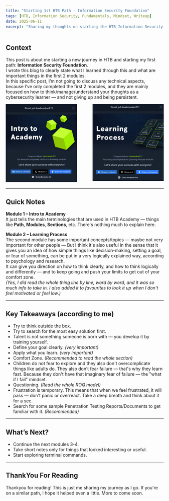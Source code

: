 ```yaml
---
title: "Starting 1st HTB Path - Information Security Foundation"
tags: [HTB, Information Security, Fundamentals, Mindset, Writeup]
date: 2025-06-11
excerpt: "Sharing my thoughts on starting the HTB Information Security Foundation path — lessons from the first two modules."
---
```


## Context

This post is about me starting a new journey in HTB and starting my first path: **Information Security Foundation**.  
I wrote this blog to clearly state what I learned through this and what are important things in the first 2 modules.  
In this specific post, I’m not going to discuss any technical aspects, because I’ve only completed the first 2 modules, and they are mainly focused on how to think/manage/understand your thoughts as a cybersecurity learner — and not giving up and being persistent.
<div style="display: flex; justify-content: space-between; margin-bottom: 20px;">
  <img src="/assets/images/screenshot-intro-to-academy.png" alt="Intro" style="width: 45%; height: 45%;">
  <img src="/assets/images/learning-process.png" alt="Learning Process" style="width: 45%; height: 45%;">
</div>

--- 

## Quick Notes

**Module 1 – Intro to Academy**  
It just tells the main terminologies that are used in HTB Academy — things like **Path**, **Modules**, **Sections**, etc. There's nothing much to explain here.

**Module 2 – Learning Process**  
The second module has some important concepts/topics — maybe not very important for other people — But I think it's also useful in the sense that it gives you an idea of how simple things like decision-making, setting a goal, or fear of something, can be put in a very logically explained way, according to psychology and research.  
It can give you direction on how to think clearly, and how to think logically and differently — and to keep going and push your limits to get out of your comfort zone.  
*(Yes, I did read the whole thing line by line, word by word, and it was so much info to take in. I also added it to favourites to look it up when I don't feel motivated or feel low.)*

--- 

## Key Takeaways (according to me)

- Try to think outside the box.  
- Try to search for the most easy solution first.  
- Talent is not something someone is born with — you develop it by training yourself.  
- Define your goal clearly. *(very important)*  
- Apply what you learn. *(very important)*  
- Comfort Zone. *(Recommended to read the whole section)*  
- Children do not fear to explore and they also don't overcomplicate things like adults do. They also don’t fear failure — that's why they learn fast. Because they don't have that imaginary fear of failure — the "what if I fail" mindset.  
- Questioning. *(Read the whole ROQ model)*  
- Frustration is temporary. This means that when we feel frustrated, it will pass — don't panic or overreact. Take a deep breath and think about it for a sec.  
- Search for some sample Penetration Testing Reports/Documents to get familiar with it. *(Recommended)*

--- 

## What’s Next?

- Continue the next modules 3-4.  
- Take short notes only for things that looked interesting or useful.  
- Start exploring terminal commands.  

--- 

## ThankYou For Reading
Thankyou for reading! This is just me sharing my journey as I go. If you're on a similar path, I hope it helped even a little. More to come soon.
